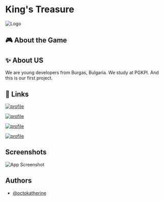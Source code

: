 # King's Treasure
![Logo](https://dev-to-uploads.s3.amazonaws.com/uploads/articles/th5xamgrr6se0x5ro4g6.png)


## 🎮 About the Game

## ✨ About US
We are young developers from Burgas, Bulgaria.
We study at PGKPI.
And this is our first project.



## 🔗 Links
[![profile](https://img.shields.io/badge/Scrum_trainer-000?style=for-the-badge&logo=ko-fi&logoColor=white)](https://github.com/vbpendashev21)

[![profile](https://img.shields.io/badge/Back_end-000?style=for-the-badge&logo=ko-fi&logoColor=white)](https://github.com/atpopov21)

[![profile](https://img.shields.io/badge/Front_end-000?style=for-the-badge&logo=ko-fi&logoColor=white)](https://github.com/SGMikov21)

[![profile](https://img.shields.io/badge/QA-000?style=for-the-badge&logo=ko-fi&logoColor=white)](https://github.com/TLLozeva21)
## Screenshots

![App Screenshot](https://via.placeholder.com/468x300?text=App+Screenshot+Here)


## Authors

- [@octokatherine](https://github.com/SGMikov21)
